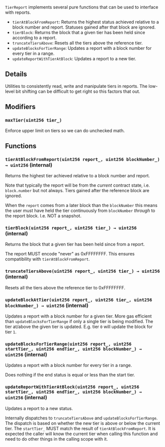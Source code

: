 `TierReport` implements several pure functions that can be
used to interface with reports.
- `tierAtBlockFromReport`: Returns the highest status achieved relative to
a block number and report. Statuses gained after that block are ignored.
- `tierBlock`: Returns the block that a given tier has been held
since according to a report.
- `truncateTiersAbove`: Resets all the tiers above the reference tier.
- `updateBlocksForTierRange`: Updates a report with a block
number for every tier in a range.
- `updateReportWithTierAtBlock`: Updates a report to a new tier.


## Details
Utilities to consistently read, write and manipulate tiers in reports.
The low-level bit shifting can be difficult to get right so this
factors that out.



## Modifiers
### `maxTier(uint256 tier_)`

Enforce upper limit on tiers so we can do unchecked math.





## Functions
### `tierAtBlockFromReport(uint256 report_, uint256 blockNumber_) → uint256` (internal)

Returns the highest tier achieved relative to a block number
and report.

Note that typically the report will be from the _current_ contract
state, i.e. `block.number` but not always. Tiers gained after the
reference block are ignored.

When the `report` comes from a later block than the `blockNumber` this
means the user must have held the tier continuously from `blockNumber`
_through_ to the report block.
I.e. NOT a snapshot.





### `tierBlock(uint256 report_, uint256 tier_) → uint256` (internal)

Returns the block that a given tier has been held since from a report.

The report MUST encode "never" as 0xFFFFFFFF. This ensures
compatibility with `tierAtBlockFromReport`.





### `truncateTiersAbove(uint256 report_, uint256 tier_) → uint256` (internal)

Resets all the tiers above the reference tier to 0xFFFFFFFF.





### `updateBlockAtTier(uint256 report_, uint256 tier_, uint256 blockNumber_) → uint256` (internal)

Updates a report with a block number for a given tier.
More gas efficient than `updateBlocksForTierRange` if only a single
tier is being modified.
The tier at/above the given tier is updated. E.g. tier `0` will update
the block for tier `1`.




### `updateBlocksForTierRange(uint256 report_, uint256 startTier_, uint256 endTier_, uint256 blockNumber_) → uint256` (internal)

Updates a report with a block number for every tier in a range.

Does nothing if the end status is equal or less than the start tier.




### `updateReportWithTierAtBlock(uint256 report_, uint256 startTier_, uint256 endTier_, uint256 blockNumber_) → uint256` (internal)

Updates a report to a new status.

Internally dispatches to `truncateTiersAbove` and
`updateBlocksForTierRange`.
The dispatch is based on whether the new tier is above or below the
current tier.
The `startTier_` MUST match the result of `tierAtBlockFromReport`.
It is expected the caller will know the current tier when
calling this function and need to do other things in the calling scope
with it.





